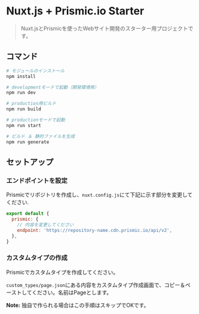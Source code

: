 # Nuxt.js + Prismic.io Starter

> Nuxt.jsとPrismicを使ったWebサイト開発のスターター用プロジェクトです。

## コマンド

```bash
# モジュールのインストール
npm install

# developmentモードで起動（開発環境用）
npm run dev

# production用ビルド
npm run build

# productionモードで起動
npm run start

# ビルド ＆ 静的ファイルを生成
npm run generate
```

## セットアップ

### エンドポイントを設定

Prismicでリポジトリを作成し、`nuxt.config.js`にて下記に示す部分を変更してください.

```js
export default {
  prismic: {
    // 内容を変更してください
    endpoint: 'https://repository-name.cdn.prismic.io/api/v2',
  },
}
```

### カスタムタイプの作成

Prismicでカスタムタイプを作成してください。

`custom_types/page.json`にある内容をカスタムタイプ作成画面で、コピー＆ペーストしてください。名前はPageとします。

**Note:** 独自で作られる場合はこの手順はスキップでOKです。
